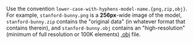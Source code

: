 Use the convention `lower-case-with-hyphens-model-name.{png,zip,obj}`. For example, `stanford-bunny.png` is a **256px**-wide image of the model, `stanford-bunny.zip` contains the "original data" (in whatever format that contains therein), and `stanford-bunny.obj` contains an "high-resolution" (minimum of full resolution or 100K elements) [.obj](https://en.wikipedia.org/wiki/Wavefront_.obj_file) file.
